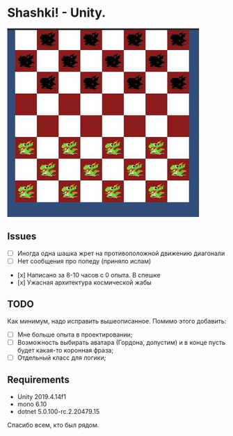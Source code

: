 # Shashki! - Unity.

![preview][preview_img]

## Issues

 - [ ] Иногда одна шашка жрет на противоположной движению диагонали
 - [ ] Нет сообщения про попеду (приняло ислам)
 - [х] Написано за 8-10 часов с 0 опыта. В спешке
 - [х] Ужасная архитектура космической жабы

## TODO
Как минимум, надо исправить вышеописанное. Помимо этого добавить:
 - [ ] Мне больше опыта в проектировании;
 - [ ] Возможность выбирать аватара (Гордона, допустим) и в конце пусть будет какая-то коронная фраза;
 - [ ] Отдельный класс для логики;

## Requirements
 * Unity 2019.4.14f1 
 * mono 6.10
 * dotnet 5.0.100-rc.2.20479.15



Спасибо всем, кто был рядом.

[//]: # (LINKS)
[preview_img]: docs/screen.jpg
